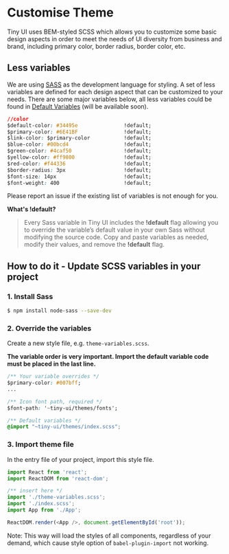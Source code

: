 # Customise Theme

Tiny UI uses BEM-styled SCSS which allows you to customize some basic design aspects in order to meet the needs of UI diversity from business and brand, including primary color, border radius, border color, etc.

## Less variables
We are using [SASS](https://sass-lang.com/) as the development language for styling. A set of less variables are defined for each design aspect that can be customized to your needs.
There are some major variables below, all less variables could be found in [Default Variables]() (will be available soon).

```css
//color
$default-color: #34495e               !default;
$primary-color: #6E41BF               !default;
$link-color: $primary-color           !default;
$blue-color: #00bcd4                  !default;
$green-color: #4caf50                 !default;
$yellow-color: #ff9800                !default;
$red-color: #f44336                   !default;
$border-radius: 3px                   !default;
$font-size: 14px                      !default;
$font-weight: 400                     !default;

```

Please report an issue if the existing list of variables is not enough for you.

**What's !default?**
> Every Sass variable in Tiny UI includes the **!default** flag allowing you to override the variable’s default value in your own Sass without modifying the source code. Copy and paste variables as needed, modify their values, and remove the **!default** flag.

## How to do it - Update SCSS variables in your project

### 1. Install Sass

```bash
$ npm install node-sass --save-dev
```

### 2. Override the variables

Create a new style file, e.g. `theme-variables.scss`.

**The variable order is very important. Import the default variable code must be placed in the last line.**

```css
/** Your variable overrides */
$primary-color: #007bff;
...

/** Icon font path, required */
$font-path: '~tiny-ui/themes/fonts';

/** Default variables */
@import "~tiny-ui/themes/index.scss";
```

### 3. Import theme file

In the entry file of your project, import this style file.

```js
import React from 'react';
import ReactDOM from 'react-dom';

/** insert here */
import './theme-variables.scss';
import './index.scss';
import App from './App';

ReactDOM.render(<App />, document.getElementById('root'));
```

Note: This way will load the styles of all components, regardless of your demand, which cause style option of `babel-plugin-import` not working.
